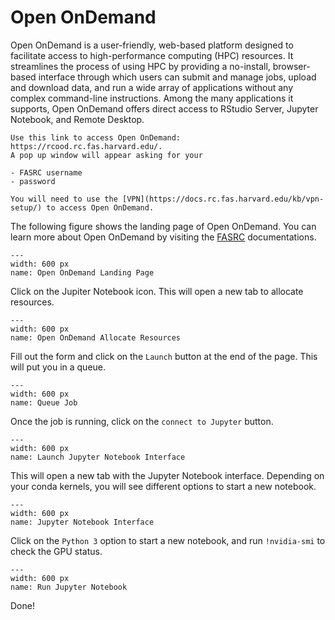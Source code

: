 # Open OnDemand

Open OnDemand is a user-friendly, web-based platform designed to facilitate access to high-performance computing (HPC) resources. It streamlines the process of using HPC by providing a no-install, browser-based interface through which users can submit and manage jobs, upload and download data, and run a wide array of applications without any complex command-line instructions. Among the many applications it supports, Open OnDemand offers direct access to RStudio Server, Jupyter Notebook, and Remote Desktop. 

```{note}
Use this link to access Open OnDemand: https://rcood.rc.fas.harvard.edu/.    
A pop up window will appear asking for your 

- FASRC username 
- password 

You will need to use the [VPN](https://docs.rc.fas.harvard.edu/kb/vpn-setup/) to access Open OnDemand.
```

The following figure shows the landing page of Open OnDemand. You can learn more about Open OnDemand by visiting the [FASRC](https://docs.rc.fas.harvard.edu/kb/virtual-desktop/) documentations.

```{figure} figures/png/open_ondemand_example-01.png
---
width: 600 px
name: Open OnDemand Landing Page
```

Click on the Jupiter Notebook icon. This will open a new tab to allocate resources.

```{figure} figures/png/open_ondemand_example-02.png
---
width: 600 px
name: Open OnDemand Allocate Resources
```

Fill out the form and click on the `Launch` button at the end of the page. This will put you in a queue. 

```{figure} figures/png/open_ondemand_example-03.png
---
width: 600 px
name: Queue Job
```

Once the job is running, click on the `connect to Jupyter` button. 

```{figure} figures/png/open_ondemand_example-04.png
---
width: 600 px
name: Launch Jupyter Notebook Interface
```

This will open a new tab with the Jupyter Notebook interface. Depending on your conda kernels, you will see different options to start a new notebook.

```{figure} figures/png/open_ondemand_example-05.png
---
width: 600 px
name: Jupyter Notebook Interface
```
Click on the `Python 3` option to start a new notebook, and run `!nvidia-smi` to check the GPU status.

```{figure} figures/png/open_ondemand_example-06.png
---
width: 600 px
name: Run Jupyter Notebook
```

Done!





